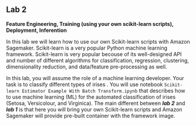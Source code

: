 
## Lab 2

**Feature Engineering, Training (using your own scikit-learn scripts), Deployment, Inferention**

In this lab we will learn how to use our own Scikit-learn scripts with Amazon Sagemaker. Scikit-learn is a very popular Python machine learning framework. Scikit-learn is very popular becouse of its well-designed API and number of different algorithms for classification, regression, clustering, dimensionality reduction, and data/feature pre-processing as well.

In this lab, you will assume the role of a machine learning developer. Your task is to classify different types of irises . You will use notebook `Scikit-learn Estimator Example With Batch Transform.ipynb` that describes how to use machine learning (ML) for the automated classification of irises (Setosa, Versicolour, and Virginica). The main different between ***lab 2*** and ***lab 1*** is that here you will bring your own Scikit-learn scripts and Amazon Sagemaker will provide pre-built container with the framework image.


